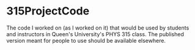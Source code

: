 # 315ProjectCode
The code I worked on (as I worked on it) that would be used by students and instructors in Queen's University's PHYS 315 class. The published version meant for people to use should be available elsewhere.
